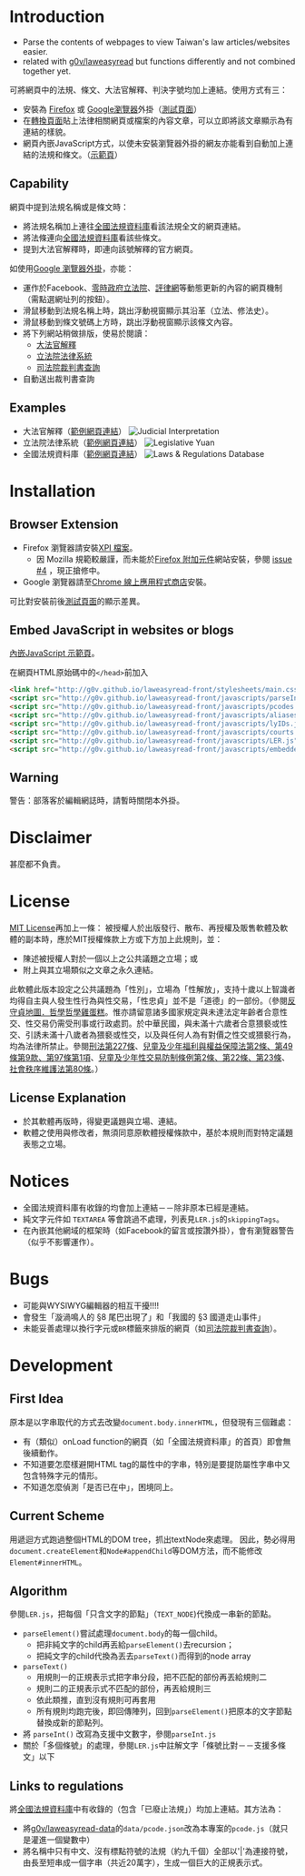 # Introduction
* Parse the contents of webpages to view Taiwan's law articles/websites easier.
* related with [g0v/laweasyread](https://github.com/g0v/laweasyread) but functions differently and not combined together yet.

可將網頁中的法規、條文、大法官解釋、判決字號均加上連結。使用方式有三：
* 安裝為 [Firefox](http://g0v.github.io/laweasyread-front/laweasyread.xpi) 或 [Google瀏覽器](https://chrome.google.com/webstore/detail/iedodmlnmhobigohbkalkkjlbmdkjalj)外掛（[測試頁面](http://g0v.github.io/laweasyread-front/browser.html)）
* 在[轉換頁面](http://g0v.github.io/laweasyread-front/userInput.html)貼上法律相關網頁或檔案的內容文章，可以立即將該文章顯示為有連結的樣貌。
* 網頁內嵌JavaScript方式，以使未安裝瀏覽器外掛的網友亦能看到自動加上連結的法規和條文。（[示範頁](http://g0v.github.io/laweasyread-front/embed.html)）

## Capability
網頁中提到法規名稱或是條文時：
* 將法規名稱加上連往[全國法規資料庫](http://law.moj.gov.tw/)看該法規全文的網頁連結。
* 將法條連向[全國法規資料庫](http://law.moj.gov.tw/)看該些條文。
* 提到大法官解釋時，即連向該號解釋的官方網頁。

如使用[Google 瀏覽器外掛](https://chrome.google.com/webstore/detail/iedodmlnmhobigohbkalkkjlbmdkjalj)，亦能：
* 運作於Facebook、[零時政府立法院](http://ly.g0v.tw.jit.su/)、[評律網](http://www.pingluweb.com/)等動態更新的內容的網頁機制（需點選網址列的按鈕）。
* 滑鼠移動到法規名稱上時，跳出浮動視窗顯示其沿革（立法、修法史）。
* 滑鼠移動到條文號碼上方時，跳出浮動視窗顯示該條文內容。
* 將下列網站稍做排版，使易於閱讀：
    * [大法官解釋](http://www.judicial.gov.tw/constitutionalcourt/p03.asp)
    * [立法院法律系統](http://lis.ly.gov.tw/lgcgi/lglaw)
    * [司法院裁判書查詢](http://jirs.judicial.gov.tw/FJUD/)
* 自動送出裁判書查詢

## Examples
* 大法官解釋（[範例網頁連結](http://www.judicial.gov.tw/constitutionalcourt/p03_01.asp?expno=617)）
![Judicial Interpretation](http://images.plurk.com/kAGZ-22KieXBnFHCtsKe8DBiD8u.jpg)
* 立法院法律系統（[範例網頁連結](http://lis.ly.gov.tw/lghtml/lawstat/reason2/01183100110400.htm)）
![Legislative Yuan](http://images.plurk.com/kAGZ-5bvO4HGPifAXwkDU9CAs3y.jpg)
* 全國法規資料庫（[範例網頁連結](http://law.moj.gov.tw/LawClass/LawSearchNo.aspx?PC=B0000001&SNo=1079.4,1079.5)）
![Laws & Regulations Database](https://fbcdn-sphotos-h-a.akamaihd.net/hphotos-ak-ash4/1014200_10152542008401393_14309567_n.jpg)

# Installation

## Browser Extension
* Firefox 瀏覽器請安裝[XPI 檔案](http://g0v.github.io/laweasyread-front/laweasyread.xpi)。
    * 因 Mozilla 規範較嚴謹，而未能於[Firefox 附加元件](https://addons.mozilla.org/zh-TW/firefox/addon/laweasyread/)網站安裝，參閱 [issue #4](https://github.com/g0v/laweasyread-front/issues/4) ，現正搶修中。
* Google 瀏覽器請至[Chrome 線上應用程式商店](https://chrome.google.com/webstore/detail/iedodmlnmhobigohbkalkkjlbmdkjalj)安裝。

可比對安裝前後[測試頁面](http://g0v.github.io/laweasyread-front/browser.html)的顯示差異。

## Embed JavaScript in websites or blogs
[內嵌JavaScript 示範頁](http://g0v.github.io/laweasyread-front/embed.html)。

在網頁HTML原始碼中的`</head>`前加入
```html
<link href="http://g0v.github.io/laweasyread-front/stylesheets/main.css" rel="stylesheet" type="text/css" />
<script src="http://g0v.github.io/laweasyread-front/javascripts/parseInt.js" type="text/javascript"></script>
<script src="http://g0v.github.io/laweasyread-front/javascripts/pcodes.js" type="text/javascript"></script>
<script src="http://g0v.github.io/laweasyread-front/javascripts/aliases.js" type="text/javascript"></script>
<script src="http://g0v.github.io/laweasyread-front/javascripts/lyIDs.js" type="text/javascript"></script>
<script src="http://g0v.github.io/laweasyread-front/javascripts/courts.js" type="text/javascript"></script>
<script src="http://g0v.github.io/laweasyread-front/javascripts/LER.js" type="text/javascript"></script>
<script src="http://g0v.github.io/laweasyread-front/javascripts/embedded2.js" type="text/javascript"></script>
```

## Warning
警告：部落客於編輯網誌時，請暫時關閉本外掛。

# Disclaimer
甚麼都不負責。

# License
[MIT License](http://en.wikipedia.org/wiki/MIT_License)再加上一條：
被授權人於出版發行、散布、再授權及販售軟體及軟體的副本時，應於MIT授權條款上方或下方加上此規則，並：
* 陳述被授權人對於一個以上之公共議題之立場；或
* 附上與其立場類似之文章之永久連結。

此軟體此版本設定之公共議題為「性別」，立場為「性解放」，支持十歲以上智識者均得自主與人發生性行為與性交易，「性忠貞」並不是「道德」的一部份。（參閱[反守貞地圖．哲學哲學雞蛋糕](http://phiphicake.blogspot.tw/2013/06/blog-post_4.html)。惟亦請留意諸多國家規定與未達法定年齡者合意性交、性交易仍需受刑事或行政處罰。於中華民國，與未滿十六歲者合意猥褻或性交、引誘未滿十八歲者為猥褻或性交，以及與任何人為有對價之性交或猥褻行為，均為法律所禁止。參閱[刑法第227條](http://law.moj.gov.tw/LawClass/LawSingle.aspx?Pcode=C0000001&FLNO=227)、[兒童及少年福利與權益保障法第2條、第49條第9款、第97條第1項](http://law.moj.gov.tw/LawClass/LawSearchNo.aspx?PC=D0050001&SNo=2,49,97)、[兒童及少年性交易防制條例第2條、第22條、第23條](http://law.moj.gov.tw/LawClass/LawSearchNo.aspx?PC=D0050023&SNo=2,22,23)、[社會秩序維護法第80條](http://law.moj.gov.tw/LawClass/LawSingle.aspx?Pcode=D0080067&FLNO=80)。）

## License Explanation
* 於其軟體再版時，得變更議題與立場、連結。
* 軟體之使用與修改者，無須同意原軟體授權條款中，基於本規則而對特定議題表態之立場。

# Notices
* 全國法規資料庫有收錄的均會加上連結－－除非原本已經是連結。
* 純文字元件如 `TEXTAREA` 等會跳過不處理，列表見`LER.js`的`skippingTags`。
* 在內嵌其他網域的框架時（如Facebook的留言或按讚外掛），會有瀏覽器警告（似乎不影響運作）。

# Bugs
* 可能與WYSIWYG編輯器的相互干擾!!!!
* 會發生「漩渦鳴人的 §8 尾巴出現了」和「我國的 §3 國道走山事件」
* 未能妥善處理以換行字元或`BR`標籤來排版的網頁（如[司法院裁判書查詢](http://jirs.judicial.gov.tw/FJUD/)）。

# Development

## First Idea
原本是以字串取代的方式去改變`document.body.innerHTML`，但發現有三個難處：
* 有（類似）onLoad function的網頁（如「全國法規資料庫」的首頁）即會無後續動作。
* 不知道要怎麼樣避開HTML tag的屬性中的字串，特別是要提防屬性字串中又包含特殊字元的情形。
* 不知道怎麼偵測「是否已在<a />中」，困境同上。

## Current Scheme
用遞迴方式跑過整個HTML的DOM tree，抓出textNode來處理。
因此，勢必得用`document.createElement`和`Node#appendChild`等DOM方法，而不能修改`Element#innerHTML`。

## Algorithm
參閱`LER.js`，把每個「只含文字的節點」（`TEXT_NODE`)代換成一串新的節點。

* `parseElement()`嘗試處理`document.body`的每一個child。
    * 把非純文字的child再丟給`parseElement()`去recursion；
    * 把純文字的child代換為丟去`parseText()`而得到的node array
* `parseText()`
    * 用規則一的正規表示式把字串分段，把不匹配的部份再丟給規則二
    * 規則二的正規表示式不匹配的部份，再丟給規則三
    * 依此類推，直到沒有規則可再套用
    * 所有規則均跑完後，即回傳陣列，回到`parseElement()`把原本的文字節點替換成新的節點列。
* 將 `parseInt()` 改寫為支援中文數字，參閱`parseInt.js`
* 關於「多個條號」的處理，參閱`LER.js`中註解文字「條號比對－－支援多條文」以下

## Links to regulations
將[全國法規資料庫](http://law.moj.gov.tw/)中有收錄的（包含「已廢止法規」）均加上連結。其方法為：
* 將[g0v/laweasyread-data](https://github.com/g0v/laweasyread-data)的`data/pcode.json`改為本專案的`pcode.js`（就只是灌進一個變數中）
* 將名稱中只有中文、沒有標點符號的法規（約九千個）全部以'|'為連接符號，由長至短串成一個字串（共近20萬字），生成一個巨大的正規表示式。
